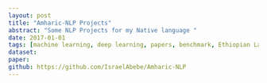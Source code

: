 ```yaml
---
layout: post
title: "Amharic-NLP Projects"
abstract: "Some NLP Projects for my Native language "
date: 2017-01-01
tags: [machine learning, deep learning, papers, benchmark, Ethiopian Language NLP]
dataset: 
paper: 
github: https://github.com/IsraelAbebe/Amharic-NLP
---
```



